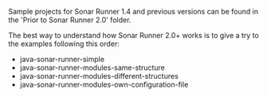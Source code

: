 Sample projects for Sonar Runner 1.4 and previous versions can be found in the 'Prior to Sonar Runner 2.0' folder.

The best way to understand how Sonar Runner 2.0+ works is to give a try to the examples following this order:
* java-sonar-runner-simple
* java-sonar-runner-modules-same-structure
* java-sonar-runner-modules-different-structures
* java-sonar-runner-modules-own-configuration-file